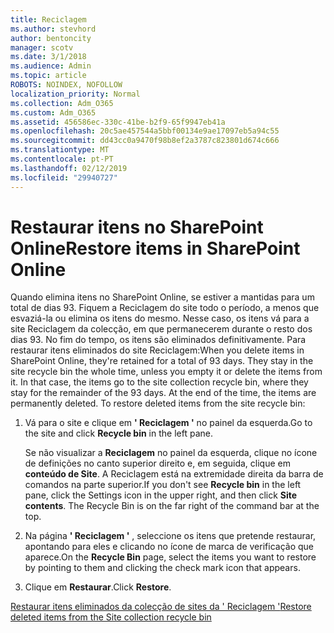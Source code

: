 ```yaml
---
title: Reciclagem
ms.author: stevhord
author: bentoncity
manager: scotv
ms.date: 3/1/2018
ms.audience: Admin
ms.topic: article
ROBOTS: NOINDEX, NOFOLLOW
localization_priority: Normal
ms.collection: Adm_O365
ms.custom: Adm_O365
ms.assetid: 456586ec-330c-41be-b2f9-65f9947eb41a
ms.openlocfilehash: 20c5ae457544a5bbf00134e9ae17097eb5a94c55
ms.sourcegitcommit: dd43cc0a9470f98b8ef2a3787c823801d674c666
ms.translationtype: MT
ms.contentlocale: pt-PT
ms.lasthandoff: 02/12/2019
ms.locfileid: "29940727"
---
```

# <a name="restore-items-in-sharepoint-online"></a><span data-ttu-id="471ee-102">Restaurar itens no SharePoint Online</span><span class="sxs-lookup"><span data-stu-id="471ee-102">Restore items in SharePoint Online</span></span>

<span data-ttu-id="471ee-p101">Quando elimina itens no SharePoint Online, se estiver a mantidas para um total de dias 93. Fiquem a Reciclagem do site todo o período, a menos que esvaziá-la ou elimina os itens do mesmo. Nesse caso, os itens vá para a site Reciclagem da colecção, em que permanecerem durante o resto dos dias 93. No fim do tempo, os itens são eliminados definitivamente. Para restaurar itens eliminados do site Reciclagem:</span><span class="sxs-lookup"><span data-stu-id="471ee-p101">When you delete items in SharePoint Online, they're retained for a total of 93 days. They stay in the site recycle bin the whole time, unless you empty it or delete the items from it. In that case, the items go to the site collection recycle bin, where they stay for the remainder of the 93 days. At the end of the time, the items are permanently deleted. To restore deleted items from the site recycle bin:</span></span>
  
1. <span data-ttu-id="471ee-108">Vá para o site e clique em **' Reciclagem '** no painel da esquerda.</span><span class="sxs-lookup"><span data-stu-id="471ee-108">Go to the site and click **Recycle bin** in the left pane.</span></span> 
    
    <span data-ttu-id="471ee-p102">Se não visualizar a **Reciclagem** no painel da esquerda, clique no ícone de definições no canto superior direito e, em seguida, clique em **conteúdo de Site**. A Reciclagem está na extremidade direita da barra de comandos na parte superior.</span><span class="sxs-lookup"><span data-stu-id="471ee-p102">If you don't see **Recycle bin** in the left pane, click the Settings icon in the upper right, and then click **Site contents**. The Recycle Bin is on the far right of the command bar at the top.</span></span>
    
2. <span data-ttu-id="471ee-111">Na página **' Reciclagem '** , seleccione os itens que pretende restaurar, apontando para eles e clicando no ícone de marca de verificação que aparece.</span><span class="sxs-lookup"><span data-stu-id="471ee-111">On the **Recycle Bin** page, select the items you want to restore by pointing to them and clicking the check mark icon that appears.</span></span> 
    
3. <span data-ttu-id="471ee-112">Clique em **Restaurar**.</span><span class="sxs-lookup"><span data-stu-id="471ee-112">Click **Restore**.</span></span>
    
[<span data-ttu-id="471ee-113">Restaurar itens eliminados da colecção de sites da ' Reciclagem '</span><span class="sxs-lookup"><span data-stu-id="471ee-113">Restore deleted items from the Site collection recycle bin</span></span>](https://go.microsoft.com/fwlink/?linkid=866439)
  

